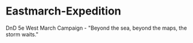 # Eastmarch-Expedition
DnD 5e West March Campaign - "Beyond the sea, beyond the maps, the storm waits."
